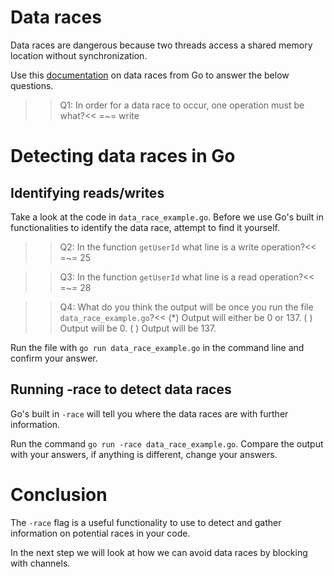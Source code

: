 # Data races
Data races are dangerous because two threads access a shared memory location without synchronization.

Use this [documentation](https://golang.org/doc/articles/race_detector.html) on data races from Go to answer the below questions.

>>Q1: In order for a data race to occur, one operation must be what?<<
=~= write


# Detecting data races in Go
## Identifying reads/writes
Take a look at the code in `data_race_example.go`. Before we use Go's built in functionalities to identify the data race, attempt to find it yourself.

>>Q2: In the function `getUserId` what line is a write operation?<<
=~= 25

>>Q3: In the function `getUserId` what line is a read operation?<<
=~= 28

>>Q4: What do you think the output will be once you run the file `data_race_example.go`?<<
(*) Output will either be 0 or 137.
( ) Output will be 0.
( ) Output will be 137.

Run the file with `go run data_race_example.go` in the command line and confirm your answer.

## Running -race to detect data races

Go's built in `-race` will tell you where the data races are with further information.

Run the command `go run -race data_race_example.go`. Compare the output with your answers, if anything is different, change your answers.

# Conclusion
The `-race` flag is a useful functionality to use to detect and gather information on potential races in your code.

In the next step we will look at how we can avoid data races by blocking with channels.